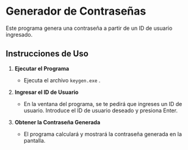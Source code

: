 
# Generador de Contraseñas

Este programa genera una contraseña a partir de un ID de usuario ingresado.


## Instrucciones de Uso

1. **Ejecutar el Programa**
   - Ejecuta el archivo `keygen.exe` .

2. **Ingresar el ID de Usuario**
   - En la ventana del programa, se te pedirá que ingreses un ID de usuario. Introduce el ID de usuario deseado y presiona Enter.

3. **Obtener la Contraseña Generada**
   - El programa calculará y mostrará la contraseña generada en la pantalla.

